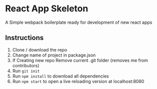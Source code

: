 # React App Skeleton

A Simple webpack boilerplate ready for development of new react apps

## Instructions

1. Clone / download the repo
2. Change name of project in package.json
3. If Creating new repo Remove current .git folder (removes me from contributors)
4. Run `git init`
4. Run `npm install` to download all dependencies
5. Run `npm start` to open a live reloading version at localhost:8080
